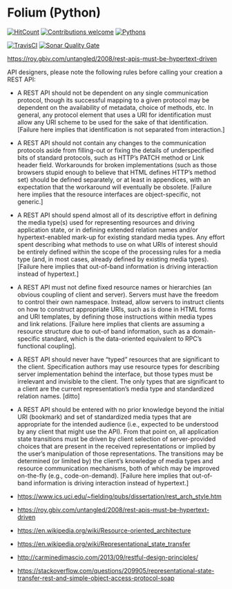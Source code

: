 # Folium (Python)

[![HitCount](http://hits.dwyl.io/dragoscirjan/folium-py.svg)](http://hits.dwyl.io/dragoscirjan/folium-py)
[![Contributions welcome](https://img.shields.io/badge/contributions-welcome-brightgreen.svg?style=flat)](https://github.com/dragoscirjan/folium-py/issues)
[![Pythons](https://img.shields.io/badge/python-3.5%E2%80%933.8-blue.svg)](.travis.yml)

[![TravisCI](https://travis-ci.org/dragoscirjan/folium-py.svg?branch=master)](https://travis-ci.org/dragoscirjan/folium-py)
[![Sonar Quality Gate](https://img.shields.io/sonar/https/sonarcloud.io/dragoscirjan_folium-py/quality_gate.svg)](https://sonarcloud.io/dashboard?id=dragoscirjan_folium-py)
<!--[![CircleCI](https://circleci.com/gh/dragoscirjan/folium-py.svg?style=shield)](https://circleci.com/gh/dragoscirjan/folium-py)-->

<!--[![Donate to this project using Patreon](https://img.shields.io/badge/patreon-donate-yellow.svg)](https://patreon.com/dragoscirjan)-->
<!-- [![Donate to this project using Flattr](https://img.shields.io/badge/flattr-donate-yellow.svg)](https://flattr.com/profile/balupton)
[![Donate to this project using Liberapay](https://img.shields.io/badge/liberapay-donate-yellow.svg)](https://liberapay.com/dragoscirjan)
[![Donate to this project using Thanks App](https://img.shields.io/badge/thanksapp-donate-yellow.svg)](https://givethanks.app/donate/npm/badges)
[![Donate to this project using Boost Lab](https://img.shields.io/badge/boostlab-donate-yellow.svg)](https://boost-lab.app/dragoscirjan/badges)
[![Donate to this project using Buy Me A Coffee](https://img.shields.io/badge/buy%20me%20a%20coffee-donate-yellow.svg)](https://buymeacoffee.com/balupton)
[![Donate to this project using Open Collective](https://img.shields.io/badge/open%20collective-donate-yellow.svg)](https://opencollective.com/dragoscirjan)
[![Donate to this project using Cryptocurrency](https://img.shields.io/badge/crypto-donate-yellow.svg)](https://dragoscirjan.me/crypto)
[![Donate to this project using Paypal](https://img.shields.io/badge/paypal-donate-yellow.svg)](https://dragoscirjan.me/paypal)
[![Buy an item on our wishlist for us](https://img.shields.io/badge/wishlist-donate-yellow.svg)](https://dragoscirjan.me/wishlist) -->


https://roy.gbiv.com/untangled/2008/rest-apis-must-be-hypertext-driven


API designers, please note the following rules before calling your creation a REST API:

* A REST API should not be dependent on any single communication protocol, though its successful mapping to a given protocol may be dependent on the availability of metadata, choice of methods, etc. In general, any protocol element that uses a URI for identification must allow any URI scheme to be used for the sake of that identification. [Failure here implies that identification is not separated from interaction.]
* A REST API should not contain any changes to the communication protocols aside from filling-out or fixing the details of underspecified bits of standard protocols, such as HTTP’s PATCH method or Link header field. Workarounds for broken implementations (such as those browsers stupid enough to believe that HTML defines HTTP’s method set) should be defined separately, or at least in appendices, with an expectation that the workaround will eventually be obsolete. [Failure here implies that the resource interfaces are object-specific, not generic.]
* A REST API should spend almost all of its descriptive effort in defining the media type(s) used for representing resources and driving application state, or in defining extended relation names and/or hypertext-enabled mark-up for existing standard media types. Any effort spent describing what methods to use on what URIs of interest should be entirely defined within the scope of the processing rules for a media type (and, in most cases, already defined by existing media types). [Failure here implies that out-of-band information is driving interaction instead of hypertext.]
* A REST API must not define fixed resource names or hierarchies (an obvious coupling of client and server). Servers must have the freedom to control their own namespace. Instead, allow servers to instruct clients on how to construct appropriate URIs, such as is done in HTML forms and URI templates, by defining those instructions within media types and link relations. [Failure here implies that clients are assuming a resource structure due to out-of band information, such as a domain-specific standard, which is the data-oriented equivalent to RPC’s functional coupling].
* A REST API should never have “typed” resources that are significant to the client. Specification authors may use resource types for describing server implementation behind the interface, but those types must be irrelevant and invisible to the client. The only types that are significant to a client are the current representation’s media type and standardized relation names. [ditto]
* A REST API should be entered with no prior knowledge beyond the initial URI (bookmark) and set of standardized media types that are appropriate for the intended audience (i.e., expected to be understood by any client that might use the API). From that point on, all application state transitions must be driven by client selection of server-provided choices that are present in the received representations or implied by the user’s manipulation of those representations. The transitions may be determined (or limited by) the client’s knowledge of media types and resource communication mechanisms, both of which may be improved on-the-fly (e.g., code-on-demand). [Failure here implies that out-of-band information is driving interaction instead of hypertext.]


* https://www.ics.uci.edu/~fielding/pubs/dissertation/rest_arch_style.htm
* https://roy.gbiv.com/untangled/2008/rest-apis-must-be-hypertext-driven
* https://en.wikipedia.org/wiki/Resource-oriented_architecture
* https://en.wikipedia.org/wiki/Representational_state_transfer

* http://carminedimascio.com/2013/09/restful-design-principles/
* https://stackoverflow.com/questions/209905/representational-state-transfer-rest-and-simple-object-access-protocol-soap
